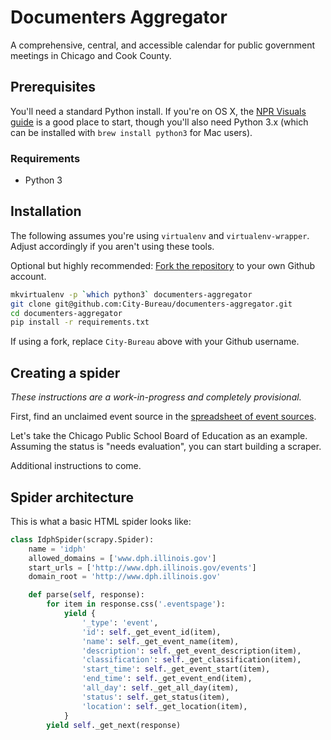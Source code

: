 # Documenters Aggregator

A comprehensive, central, and accessible calendar for public government meetings in Chicago and Cook County.

## Prerequisites

You'll need a standard Python install. If you're on OS X, the [NPR Visuals guide](http://blog.apps.npr.org/2013/06/06/how-to-setup-a-developers-environment.html) is a good place to start, though you'll also need Python 3.x (which can be installed with `brew install python3` for Mac users).

### Requirements

* Python 3

## Installation

The following assumes you're using `virtualenv` and `virtualenv-wrapper`. Adjust accordingly if you aren't using these tools.

Optional but highly recommended: [Fork the repository](https://github.com/City-Bureau/documenters-aggregator/fork) to your own Github account.

```bash
mkvirtualenv -p `which python3` documenters-aggregator
git clone git@github.com:City-Bureau/documenters-aggregator.git
cd documenters-aggregator
pip install -r requirements.txt
```

If using a fork, replace `City-Bureau` above with your Github username.

## Creating a spider

_These instructions are a work-in-progress and completely provisional._

First, find an unclaimed event source in the [spreadsheet of event sources](http://www.cpsboe.org/meetings/planning-calendar).

Let's take the Chicago Public School Board of Education as an example. Assuming the status is "needs evaluation", you can start building a scraper.

Additional instructions to come.

## Spider architecture

This is what a basic HTML spider looks like:

```python
class IdphSpider(scrapy.Spider):
    name = 'idph'
    allowed_domains = ['www.dph.illinois.gov']
    start_urls = ['http://www.dph.illinois.gov/events']
    domain_root = 'http://www.dph.illinois.gov'

    def parse(self, response):
        for item in response.css('.eventspage'):
            yield {
                '_type': 'event',
                'id': self._get_event_id(item),
                'name': self._get_event_name(item),
                'description': self._get_event_description(item),
                'classification': self._get_classification(item),
                'start_time': self._get_event_start(item),
                'end_time': self._get_event_end(item),
                'all_day': self._get_all_day(item),
                'status': self._get_status(item),
                'location': self._get_location(item),
            }
        yield self._get_next(response)
```

